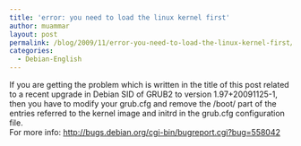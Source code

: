 ```yaml
---
title: 'error: you need to load the linux kernel first'
author: muammar
layout: post
permalink: /blog/2009/11/error-you-need-to-load-the-linux-kernel-first/
categories:
  - Debian-English
---
```

If you are getting the problem which is written in the title of this post related to a recent upgrade in Debian SID of GRUB2 to version 1.97+20091125-1, then you have to modify your grub.cfg and remove the /boot/ part of the entries referred to the kernel image and initrd in the grub.cfg configuration file.  
For more info: <http://bugs.debian.org/cgi-bin/bugreport.cgi?bug=558042>
